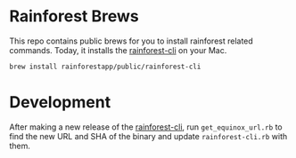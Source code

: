 # Rainforest Brews

This repo contains public brews for you to install rainforest related commands. Today, it installs the [rainforest-cli](https://github.com/rainforestapp/rainforest-cli) on your Mac.

```bash
brew install rainforestapp/public/rainforest-cli
```

# Development

After making a new release of the [rainforest-cli](https://github.com/rainforestapp/rainforest-cli#release), run `get_equinox_url.rb` to find the new URL and SHA of the binary and update `rainforest-cli.rb` with them.
